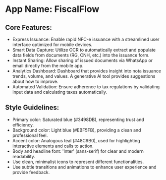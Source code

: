 # **App Name**: FiscalFlow

## Core Features:

- Express Issuance: Enable rapid NFC-e issuance with a streamlined user interface optimized for mobile devices.
- Smart Data Capture: Utilize OCR to automatically extract and populate data fields from documents (RG, CNH, etc.) into the issuance form.
- Instant Sharing: Allow sharing of issued documents via WhatsApp or email directly from the mobile app.
- Analytics Dashboard: Dashboard that provides insight into nota issuance trends, volume, and values. A generative AI tool provides suggestions about how to improve.
- Automated Validation: Ensure adherence to tax regulations by validating input data and calculating taxes automatically.

## Style Guidelines:

- Primary color: Saturated blue (#3498DB), representing trust and efficiency.
- Background color: Light blue (#EBF5FB), providing a clean and professional feel.
- Accent color: Analogous teal (#48C9B0), used for highlighting interactive elements and calls to action.
- Body and headline font: 'Inter' (sans-serif) for clear and modern readability.
- Use clean, minimalist icons to represent different functionalities.
- Use subtle transitions and animations to enhance user experience and provide feedback.
